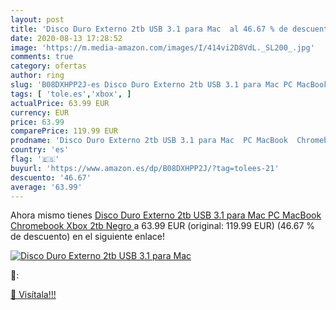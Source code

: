 ```yaml
---
layout: post
title: 'Disco Duro Externo 2tb USB 3.1 para Mac  al 46.67 % de descuento'
date: 2020-08-13 17:28:52
image: 'https://m.media-amazon.com/images/I/414vi2D8VdL._SL200_.jpg'
comments: true
category: ofertas
author: ring
slug: 'B08DXHPP2J-es Disco Duro Externo 2tb USB 3.1 para Mac PC MacBook...'
tags: [ 'tole.es','xbox', ]
actualPrice: 63.99 EUR
currency: EUR
price: 63.99
comparePrice: 119.99 EUR
prodname: 'Disco Duro Externo 2tb USB 3.1 para Mac  PC MacBook  Chromebook  Xbox  2tb  Negro '
country: 'es'
flag: '🇪🇸'
buyurl: 'https://www.amazon.es/dp/B08DXHPP2J/?tag=tolees-21'
descuento: '46.67'
average: '63.99'
---
```


Ahora mismo tienes [Disco Duro Externo 2tb USB 3.1 para Mac  PC MacBook  Chromebook  Xbox  2tb  Negro ](https://www.amazon.es/dp/B08DXHPP2J/?tag=tolees-21) a 63.99 EUR (original: 119.99 EUR) (46.67 %  de descuento) en el siguiente enlace!

[![Disco Duro Externo 2tb USB 3.1 para Mac ](https://m.media-amazon.com/images/I/414vi2D8VdL._SL200_.jpg)](https://www.amazon.es/dp/B08DXHPP2J/?tag=tolees-21)

🔎:


[🛒 Visítala!!!](https://www.amazon.es/dp/B08DXHPP2J/?tag=tolees-21)
